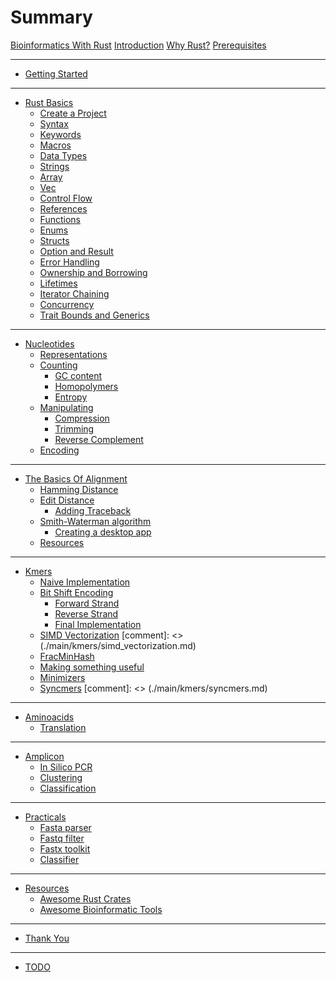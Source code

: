 # Summary

[Bioinformatics With Rust](./prefix/bioinformatics_with_rust.md)
[Introduction](./prefix/introduction.md)
[Why Rust?](./prefix/why_rust.md)
[Prerequisites](./prefix/prerequisites.md)

---

- [Getting Started](./main/getting_started/getting_started.md)

---

- [Rust Basics](./main/rust_basics/rust_basics.md)
    - [Create a Project](./main/rust_basics/create_a_project.md)
    - [Syntax](./main/rust_basics/syntax.md)
    - [Keywords](./main/rust_basics/keywords.md)
    - [Macros](./main/rust_basics/macros.md)
    - [Data Types](./main/rust_basics/data_types.md)
    - [Strings](./main/rust_basics/strings.md)
    - [Array](./main/rust_basics/array.md)
    - [Vec](./main/rust_basics/vec.md)
    - [Control Flow](./main/rust_basics/control_flow.md)
    - [References](./main/rust_basics/references.md)
    - [Functions](./main/rust_basics/functions.md)
    - [Enums](./main/rust_basics/enums.md)
    - [Structs](./main/rust_basics/structs.md)
    - [Option and Result](./main/rust_basics/option_and_result.md)
    - [Error Handling](./main/rust_basics/error_handling.md)
    - [Ownership and Borrowing](./main/rust_basics/ownership_and_borrowing.md)
    - [Lifetimes](./main/rust_basics/lifetimes.md)
    - [Iterator Chaining](./main/rust_basics/iterator_chaining.md)
    - [Concurrency](./main/rust_basics/concurrency.md)
    - [Trait Bounds and Generics](./main/rust_basics/trait_bounds_and_generics.md)

---

- [Nucleotides](./main/nucleotides/nucleotides.md)
    - [Representations](./main/nucleotides/representations.md)
    - [Counting](./main/nucleotides/counting.md)
        - [GC content](./main/nucleotides/gc_content.md)
        - [Homopolymers](./main/nucleotides/homopolymers.md)
        - [Entropy](./main/nucleotides/entropy.md)
    - [Manipulating](./main/nucleotides/manipulating.md)
        - [Compression](./main/nucleotides/compression.md)
        - [Trimming]()
        - [Reverse Complement](./main/nucleotides/reverse_complement.md)
    - [Encoding](./main/nucleotides/nucleotide_encoding.md)

---

- [The Basics Of Alignment](./main/alignment/basics_of_alignment.md)
    - [Hamming Distance](./main/alignment/hamming_distance.md)
    - [Edit Distance](./main/alignment/edit_distance.md)
        - [Adding Traceback](./main/alignment/adding_traceback.md)
    - [Smith-Waterman algorithm](./main/alignment/smith_waterman.md)
        - [Creating a desktop app](./main/alignment/desktop_app.md)
    - [Resources](./main/alignment/resources.md)

---

- [Kmers](./main/kmers/kmers.md)
    - [Naive Implementation](./main/kmers/naive_implementation.md)
    - [Bit Shift Encoding](./main/kmers/bit_shift_encoding.md)
        - [Forward Strand](./main/kmers/forward_strand.md)
        - [Reverse Strand](./main/kmers/reverse_strand.md)
        - [Final Implementation](./main/kmers/final_implementation.md)
    - [SIMD Vectorization]() [comment]: <> (./main/kmers/simd_vectorization.md)
    - [FracMinHash](./main/kmers/min_frac_hash.md)
    - [Making something useful](./main/kmers/making_something_useful.md)
    - [Minimizers](./main/kmers/minimizers.md)
    - [Syncmers]() [comment]: <> (./main/kmers/syncmers.md)

---

- [Aminoacids](./main/aminoacids/aminoacids.md)
    - [Translation](./main/aminoacids/translation.md)

---

- [Amplicon]()
    - [In Silico PCR]()
    - [Clustering]()
    - [Classification]()
---

- [Practicals](./main/practicals/introduction.md)
    - [Fasta parser](./main/practicals/fasta_parser.md)
    - [Fastq filter](./main/practicals/fastq_filter.md)
    - [Fastx toolkit](./main/practicals/fastx_toolkit.md)
    - [Classifier](./main/practicals/classifier.md)

---

- [Resources](./suffix/resources.md)
    - [Awesome Rust Crates](./suffix/awesome_rust_crates.md)
    - [Awesome Bioinformatic Tools](./suffix/awesome_bioinformatic_tools.md)

---

- [Thank You](./suffix/thank_you.md)

---

- [TODO](./suffix/todo.md)
